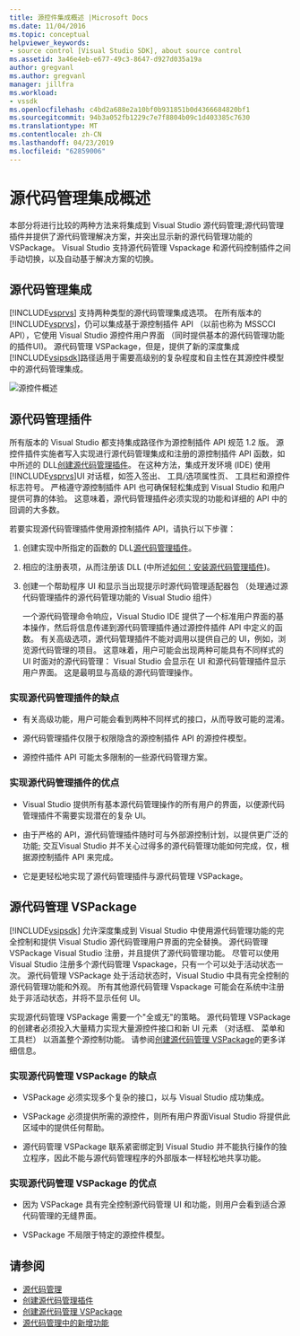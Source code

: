 ```yaml
---
title: 源控件集成概述 |Microsoft Docs
ms.date: 11/04/2016
ms.topic: conceptual
helpviewer_keywords:
- source control [Visual Studio SDK], about source control
ms.assetid: 3a46e4eb-e677-49c3-8647-d927d035a19a
author: gregvanl
ms.author: gregvanl
manager: jillfra
ms.workload:
- vssdk
ms.openlocfilehash: c4bd2a688e2a10bf0b931851b0d4366684820bf1
ms.sourcegitcommit: 94b3a052fb1229c7e7f8804b09c1d403385c7630
ms.translationtype: MT
ms.contentlocale: zh-CN
ms.lasthandoff: 04/23/2019
ms.locfileid: "62859006"
---
```

# <a name="source-control-integration-overview"></a>源代码管理集成概述
本部分将进行比较的两种方法来将集成到 Visual Studio 源代码管理;源代码管理插件并提供了源代码管理解决方案，并突出显示新的源代码管理功能的 VSPackage。 Visual Studio 支持源代码管理 Vspackage 和源代码控制插件之间手动切换，以及自动基于解决方案的切换。

## <a name="source-control-integration"></a>源代码管理集成
 [!INCLUDE[vsprvs](../../code-quality/includes/vsprvs_md.md)] 支持两种类型的源代码管理集成选项。 在所有版本的[!INCLUDE[vsprvs](../../code-quality/includes/vsprvs_md.md)]，仍可以集成基于源控制插件 API （以前也称为 MSSCCI API），它使用 Visual Studio 源控件用户界面 （同时提供基本的源代码管理功能的插件UI)。 源代码管理 VSPackage，但是，提供了新的深度集成[!INCLUDE[vsipsdk](../../extensibility/includes/vsipsdk_md.md)]路径适用于需要高级别的复杂程度和自主性在其源控件模型中的源代码管理集成。

 ![源控件概述](../../extensibility/internals/media/sourcectnrloverview.gif "SourceCtnrlOverview")

## <a name="source-control-plug-in"></a>源代码管理插件
 所有版本的 Visual Studio 都支持集成路径作为源控制插件 API 规范 1.2 版。 源控件插件实施者写入实现进行源代码管理集成和注册的源控制插件 API 函数，如中所述的 DLL[创建源代码管理插件](../../extensibility/internals/creating-a-source-control-plug-in.md)。 在这种方法，集成开发环境 (IDE) 使用[!INCLUDE[vsprvs](../../code-quality/includes/vsprvs_md.md)]UI 对话框，如签入签出、 工具/选项属性页、 工具栏和源控件标志符号。 严格遵守源控制插件 API 也可确保轻松集成到 Visual Studio 和用户提供可靠的体验。 这意味着，源代码管理插件必须实现的功能和详细的 API 中的回调的大多数。

 若要实现源代码管理插件使用源控制插件 API，请执行以下步骤：

1. 创建实现中所指定的函数的 DLL[源代码管理插件](../../extensibility/source-control-plug-ins.md)。

2. 相应的注册表项，从而注册该 DLL (中所述[如何：安装源代码管理插件](../../extensibility/internals/how-to-install-a-source-control-plug-in.md))。

3. 创建一个帮助程序 UI 和显示当出现提示时源代码管理适配器包 （处理通过源代码管理插件的源代码管理功能的 Visual Studio 组件）

   一个源代码管理命令响应，Visual Studio IDE 提供了一个标准用户界面的基本操作，然后将信息传递到源代码管理插件通过源控件插件 API 中定义的函数。 有关高级选项，源代码管理插件不能对调用以提供自己的 UI，例如，浏览源代码管理的项目。 这意味着，用户可能会出现两种可能具有不同样式的 UI 时面对的源代码管理： Visual Studio 会显示在 UI 和源代码管理插件显示用户界面。 这是最明显与高级的源代码管理操作。

### <a name="drawbacks-to-implementing-a-source-control-plug-in"></a>实现源代码管理插件的缺点

- 有关高级功能，用户可能会看到两种不同样式的接口，从而导致可能的混淆。

- 源代码管理插件仅限于权限隐含的源控制插件 API 的源控件模型。

- 源控件插件 API 可能太多限制的一些源代码管理方案。

### <a name="advantages-to-implementing-a-source-control-plug-in"></a>实现源代码管理插件的优点

- Visual Studio 提供所有基本源代码管理操作的所有用户的界面，以便源代码管理插件不需要实现潜在的复杂 UI。

- 由于严格的 API，源代码管理插件随时可与外部源控制计划，以提供更广泛的功能; 交互Visual Studio 并不关心过得多的源代码管理功能如何完成，仅，根据源控制插件 API 来完成。

- 它是更轻松地实现了源代码管理插件与源代码管理 VSPackage。

## <a name="source-control-vspackage"></a>源代码管理 VSPackage
 [!INCLUDE[vsipsdk](../../extensibility/includes/vsipsdk_md.md)] 允许深度集成到 Visual Studio 中使用源代码管理功能的完全控制和提供 Visual Studio 源代码管理用户界面的完全替换。 源代码管理 VSPackage Visual Studio 注册，并且提供了源代码管理功能。 尽管可以使用 Visual Studio 注册多个源代码管理 Vspackage，只有一个可以处于活动状态一次。 源代码管理 VSPackage 处于活动状态时，Visual Studio 中具有完全控制的源代码管理功能和外观。 所有其他源代码管理 Vspackage 可能会在系统中注册处于非活动状态，并将不显示任何 UI。

 实现源代码管理 VSPackage 需要一个"全或无"的策略。 源代码管理 VSPackage 的创建者必须投入大量精力实现大量源控件接口和新 UI 元素 （对话框、 菜单和工具栏） 以涵盖整个源控制功能。 请参阅[创建源代码管理 VSPackage](../../extensibility/internals/creating-a-source-control-vspackage.md)的更多详细信息。

### <a name="drawbacks-to-implementing-a-source-control-vspackage"></a>实现源代码管理 VSPackage 的缺点

- VSPackage 必须实现多个复杂的接口，以与 Visual Studio 成功集成。

- VSPackage 必须提供所需的源控件，则所有用户界面Visual Studio 将提供此区域中的提供任何帮助。

- 源代码管理 VSPackage 联系紧密绑定到 Visual Studio 并不能执行操作的独立程序，因此不能与源代码管理程序的外部版本一样轻松地共享功能。

### <a name="advantages-to-implementing-a-source-control-vspackage"></a>实现源代码管理 VSPackage 的优点

- 因为 VSPackage 具有完全控制源代码管理 UI 和功能，则用户会看到适合源代码管理的无缝界面。

- VSPackage 不局限于特定的源控件模型。

## <a name="see-also"></a>请参阅
- [源代码管理](../../extensibility/internals/source-control.md)
- [创建源代码管理插件](../../extensibility/internals/creating-a-source-control-plug-in.md)
- [创建源代码管理 VSPackage](../../extensibility/internals/creating-a-source-control-vspackage.md)
- [源代码管理中的新增功能](../../extensibility/internals/what-s-new-in-source-control.md)